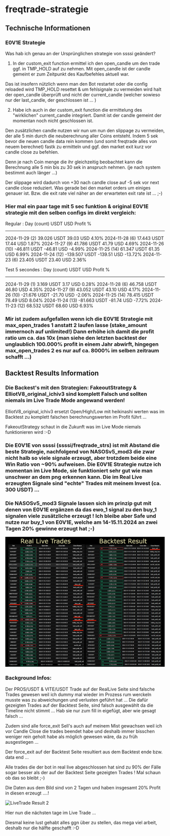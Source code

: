 # freqtrade-strategie

## Technische Informationen

### E0V1E Strategie

Was hab ich genau an der Ursprünglichen strategie von ssssi geändert?

1. In der custom_exit function ermittel ich den open_candle um den trade ggf. in TMP_HOLD auf zu nehmen. Mit open_candle ist der candle gemeint er zum Zeitpunkt des Kaufbefehles aktuell war.

Das ist insofern nützlich wenn man den Bot restartet oder die config reloaded wird TMP_HOLD resettet & um fehlsignale zu vermeiden wird halt der open_candle überprüft und nicht der current_candle (welcher sowieso nur der last_candle, der geschlossen ist ... )

2. Habe ich auch in der custom_exit function die ermittelung des "wirklichen" current_candle integriert. Damit ist der candle gemeint der momentan noch nicht geschlossen ist. 

Den zusätzlichen candle nutzen wir nun um nun den slippage zu vermeiden, der alle 5 min durch die neuberechnung aller Coins entsteht. Indem 5 sek bevor die neuen candle data rein kommen (und somit freqtrade alles von neuem berechnet) fastk zu ermitteln und ggf. den market exit kurz vor candle close zu befehlen.

Denn je nach Coin menge die ihr gleichzeitig beobachtet kann die Berechnung alle 5 min bis zu 30 sek in anspruch nehmen. (je nach system bestimmt auch länger ...)

Der slippage wird dadurch von +30 nach candle close auf -5 sek vor next candle close reduziert. Was gerade bei den market orders um einiges genauer ist. Bzw. die exit rate viel näher an der erwarteten exit rate ist ... ;-)

### Hier mal ein paar tage mit 5 sec funktion & original E0V1E strategie mit den selben configs im direkt vergleich:

Regular :
Day (count)      USDT           USD          Profit %
---------------  -------------  -----------  ----------
2024-11-29 (2)   39.026 USDT    39.03 USD    4.10%
2024-11-28 (6)   17.443 USDT    17.44 USD    1.87%
2024-11-27 (9)   41.786 USDT    41.79 USD    4.69%
2024-11-26 (10)  -46.811 USDT   -46.81 USD   -4.99%
2024-11-25 (14)  61.347 USDT    61.35 USD    6.99%
2024-11-24 (12)  -139.507 USDT  -139.51 USD  -13.72%
2024-11-23 (6)   23.405 USDT    23.40 USD    2.36%

Test 5 secondes : 
Day (count)      USDT          USD         Profit %
---------------  ------------  ----------  ----------
2024-11-29 (1)   3.169 USDT    3.17 USD    0.28%
2024-11-28 (6)   46.758 USDT   46.80 USD   4.35%
2024-11-27 (9)   43.052 USDT   43.10 USD   4.17%
2024-11-26 (10)  -21.676 USDT  -21.70 USD  -2.06%
2024-11-25 (14)  78.415 USDT   78.49 USD   8.04%
2024-11-24 (13)  -81.663 USDT  -81.74 USD  -7.72%
2024-11-23 (12)  68.532 USDT   68.60 USD   6.93%

### Mir ist zudem aufgefallen wenn ich die E0V1E Strategie mit max_open_trades 1 anstatt 2 laufen lasse (stake_amount immernoch auf unlimited!) Dann erhöhe ich damit die profit ratio um ca. das 10x (man siehe den letzten backtest der unglaublich 100.000% profit in einem Jahr abwirft, hingegen max_open_trades 2 es nur auf ca. 8000% im selben zeitraum schafft ...)

## Backtest Results Information

### Die Backest's mit den Strategien: FakeoutStrategy & ElliotV8_original_ichiv3 sind komplett Falsch und sollten niemals im Live Trade Mode angewand werden!

ElliotV8_original_ichiv3 ersetzt Open/High/Low mit heikinashi werten was im Backtest zu komplett falschen berechnungswerten im Profit führt ...

FakeoutStrategy schaut in die Zukunft was im Live Mode niemals funktionieren wird :-D

### Die E0V1E von ssssi (ssssi/freqtrade_strs) ist mit Abstand die beste Strategie, nachfolgend von NASOSv5_mod3 die zwar nicht halb so viele signale erzeugt, aber trotzdem beide eine Win Ratio von ~90% aufweisen. Die E0V1E Strategie nutze ich momentan im Live Mode, sie funktioniert sehr gut wie man unschwer an dem png erkennen kann. Die im Real Live erzeugten Signale sind "echte" Trades mit meinem Invest (ca. 300 USDT) ...

### Die NASOSv5_mod3 Signale lassen sich im prinzip gut mit denen von E0V1E ergänzen da das ewo_1 signal zu den buy_1 signalen viele zusätzliche erzeugt ! Ich bleibe aber Safe und nutze nur buy_1 von E0V1E, welche am 14-15.11.2024 an zwei Tagen 20% gewinne erzeugt hat ;-)

![LiveTrade Result](https://raw.githubusercontent.com/Mastaaa1987/freqtrade-strategie/refs/heads/main/user_data/E0V1E_LiveRun_and_backtest_results-2024-11-14_2024-11-16.png)

### Background Infos:

Der PROS/USDT & VITE/USDT Trade auf der RealLive Seite sind falsche Trades gewesen weil ich dummy mal wieder im Prozess rum werckeln musste was zu abweichungen und verlusten geführt hat ... Die dafür gezeigten Trades auf der Backtest Seite, sind falsch ausgewählt da die Timeline nicht stimmt ... Hab sie nur zum fill in eigefügt, aber wie gesagt falsch ...

Zudem sind alle force_exit Sell's auch auf meinem Mist gewachsen weil ich vor Candle Close die trades beendet habe und deshalb immer bisschen weniger rein geholt habe als möglich gewesen wäre, da zu früh ausgestiegen ...

Der force_exit auf der Backtest Seite resultiert aus dem Backtest ende bzw. data end ...

Alle trades die der bot in real live abgeschlossen hat sind zu 90% der Fälle sogar besser als der auf der Backtest Seite gezeigten Trades ! Mal schaun ob das so bleibt ;-)

Die Daten aus dem Bild sind von 2 Tagen und haben insgesamt 20% Profit in diesen erzeugt ....!

![LiveTrade Result 2](https://raw.githubusercontent.com/Mastaaa1987/freqtrade-strategie/refs/heads/main/user_data/E0V1E_LiveRun_and_backtest_results-2024-11-16_2024-11-22.png)

Hier nun die nächsten tage im Live Trade ...

Diesmal keine lust gehabt alles ggn über zu stellen, das mega viel arbeit, deshalb nur die hälfte geschafft :-D
